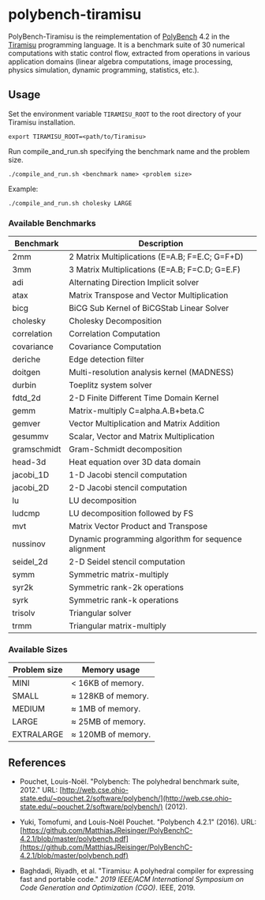 # polybench-tiramisu
 PolyBench-Tiramisu is the reimplementation of [PolyBench](http://web.cse.ohio-state.edu/~pouchet.2/software/polybench/) 4.2  in the [Tiramisu](http://tiramisu-compiler.org/) programming language. It is a benchmark suite of 30 numerical computations with static control flow, extracted from operations in various application domains (linear algebra computations, image processing, physics simulation, dynamic programming, statistics, etc.).
 
## Usage 
Set the environment variable `TIRAMISU_ROOT` to the root directory of your Tiramisu installation.

    export TIRAMISU_ROOT=<path/to/Tiramisu>
Run compile_and_run.sh specifying the benchmark name and the problem size.

    ./compile_and_run.sh <benchmark name> <problem size>

Example:

    ./compile_and_run.sh cholesky LARGE

### Available Benchmarks
|Benchmark|Description|
|--- |--- |
|2mm		|2 Matrix Multiplications (E=A.B; F=E.C; G=F+D)|
|3mm		|3 Matrix Multiplications (E=A.B; F=C.D; G=E.F)|
|adi		|Alternating Direction Implicit solver|
|atax		|Matrix Transpose and Vector Multiplication|
|bicg		|BiCG Sub Kernel of BiCGStab Linear Solver|
|cholesky	|Cholesky Decomposition|
|correlation|	Correlation Computation|
|covariance	|Covariance Computation|
|deriche	|	Edge detection filter|
|doitgen	|	Multi-resolution analysis kernel (MADNESS)|
|durbin		|Toeplitz system solver|
|fdtd_2d	|	2-D Finite Different Time Domain Kernel|
|gemm		|Matrix-multiply C=alpha.A.B+beta.C|
|gemver		|Vector Multiplication and Matrix Addition|
|gesummv		|Scalar, Vector and Matrix Multiplication|
|gramschmidt	|Gram-Schmidt decomposition|
|head-3d		|Heat equation over 3D data domain|
|jacobi_1D	|1-D Jacobi stencil computation|
|jacobi_2D	|2-D Jacobi stencil computation|
|lu		|LU decomposition|
|ludcmp		|LU decomposition followed by FS|
|mvt		|Matrix Vector Product and Transpose|
|nussinov	|Dynamic programming algorithm for sequence alignment|
|seidel_2d		|2-D Seidel stencil computation|
|symm		|Symmetric matrix-multiply|
|syr2k		|Symmetric rank-2k operations|
|syrk		|Symmetric rank-k operations|
|trisolv	|	Triangular solver|
|trmm		|Triangular matrix-multiply|

### Available Sizes
| Problem size | Memory usage |
|--|--|
| MINI | < 16KB of memory. |
| SMALL| ≈ 128KB of memory.|
| MEDIUM| ≈ 1MB of memory.|
| LARGE| ≈ 25MB of memory.|
| EXTRALARGE| ≈ 120MB of memory.|


##	 References

 - Pouchet, Louis-Noël. "Polybench: The polyhedral benchmark suite, 2012." URL: [http://web.cse.ohio-state.edu/~pouchet.2/software/polybench/](http://web.cse.ohio-state.edu/~pouchet.2/software/polybench/)  (2012).
 
 - Yuki, Tomofumi, and Louis-Noël Pouchet. "Polybench 4.2.1" (2016). URL: [https://github.com/MatthiasJReisinger/PolyBenchC-4.2.1/blob/master/polybench.pdf](https://github.com/MatthiasJReisinger/PolyBenchC-4.2.1/blob/master/polybench.pdf)
   
- Baghdadi, Riyadh, et al. "Tiramisu: A polyhedral compiler for expressing fast and portable code." _2019 IEEE/ACM International Symposium on Code Generation and Optimization (CGO)_. IEEE, 2019.
